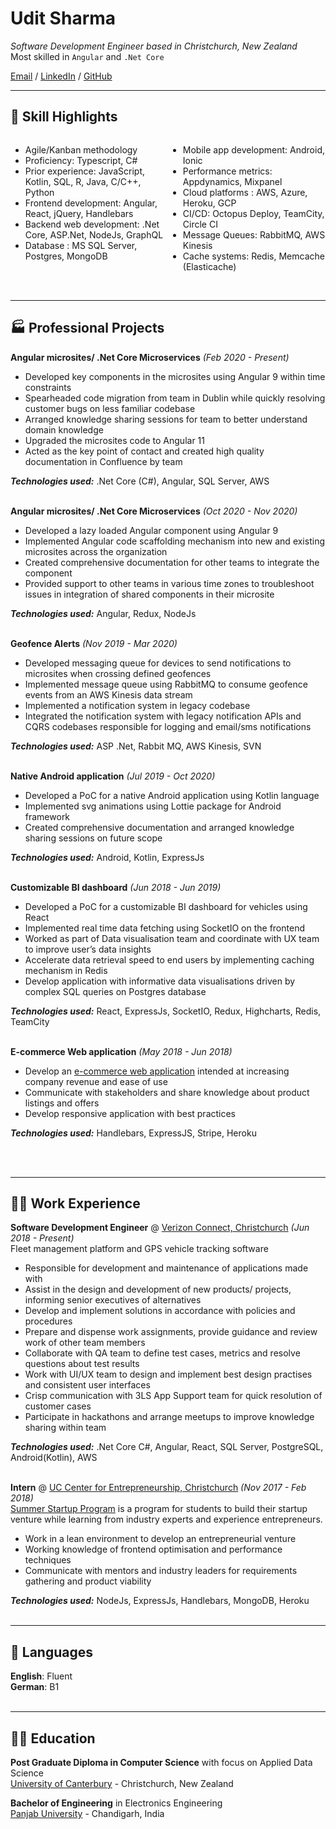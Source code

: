 # Udit Sharma

_Software Development Engineer based in Christchurch, New Zealand_ <br>
Most skilled in `Angular` and `.Net Core`<br>

[Email](mailto:ush13@uclive.ac.nz) / [LinkedIn](https://www.linkedin.com/in/udit-sharma-nz/) / [GitHub](https://github.com/uditsharmanz/)

***
## 📌 Skill Highlights

<div>
  <div style="float: left;width: 50%;">
    <ul>
      <li>Agile/Kanban methodology</li>
      <li>Proficiency: Typescript, C#</li>
      <li>Prior experience: JavaScript, Kotlin, SQL, R, Java, C/C++, Python</li>
      <li>Frontend development: Angular, React, jQuery, Handlebars</li>
      <li>Backend web development: .Net Core, ASP.Net, NodeJs, GraphQL</li>
      <li>Database : MS SQL Server, Postgres, MongoDB</li>
    </ul>
  </div>
  <div style="float: left;width: 50%;">
    <ul>
      <li>Mobile app development: Android, Ionic</li>
      <li>Performance metrics: Appdynamics, Mixpanel</li>
      <li>Cloud platforms : AWS, Azure, Heroku, GCP</li>
      <li>CI/CD: Octopus Deploy, TeamCity, Circle CI</li>
      <li>Message Queues: RabbitMQ, AWS Kinesis</li>
      <li>Cache systems: Redis, Memcache (Elasticache)</li>
    </ul>
  </div>
</div>
&nbsp;


***
## 🏭 Professional Projects

**Angular microsites/ .Net Core Microservices** _(Feb 2020 - Present)_ <br>
  - Developed key components in the microsites using Angular 9 within time constraints
  - Spearheaded code migration from team in Dublin while quickly resolving customer bugs on less familiar codebase
  - Arranged knowledge sharing sessions for team to better understand domain knowledge
  - Upgraded the microsites code to Angular 11
  - Acted as the key point of contact and created high quality documentation in Confluence by team

**_Technologies used:_** .Net Core (C#), Angular, SQL Server, AWS
<br><br>

**Angular microsites/ .Net Core Microservices** _(Oct 2020 - Nov 2020)_ <br>
  - Developed a lazy loaded Angular component using Angular 9
  - Implemented Angular code scaffolding mechanism into new and existing microsites across the organization
  - Created comprehensive documentation for other teams to integrate the component
  - Provided support to other teams in various time zones to troubleshoot issues in integration of shared components in their microsite


**_Technologies used:_** Angular, Redux, NodeJs
<br><br>

**Geofence Alerts** _(Nov 2019 - Mar 2020)_ <br>
  - Developed messaging queue for devices to send notifications to microsites when crossing defined geofences
  - Implemented message queue using RabbitMQ to consume geofence events from an AWS Kinesis data stream
  - Implemented a notification system in legacy codebase
  - Integrated the notification system with legacy notification APIs and CQRS codebases responsible for logging and email/sms notifications

**_Technologies used:_** ASP .Net, Rabbit MQ, AWS Kinesis, SVN
<br><br>

**Native Android application** _(Jul 2019 - Oct 2020)_ <br>
  - Developed a PoC for a native Android application using Kotlin language
  - Implemented svg animations using Lottie package for Android framework
  - Created comprehensive documentation and arranged knowledge sharing sessions on future scope

**_Technologies used:_** Android, Kotlin, ExpressJs
<br><br>

**Customizable BI dashboard** _(Jun 2018 - Jun 2019)_ <br>
  - Developed a PoC for a customizable BI dashboard for vehicles using React
  - Implemented real time data fetching using SocketIO on the frontend
  - Worked as part of Data visualisation team and coordinate with UX team to improve user’s data insights
  - Accelerate data retrieval speed to end users by implementing caching mechanism in Redis
  - Develop application with informative data visualisations driven by complex SQL queries on Postgres database

**_Technologies used:_** React, ExpressJs, SocketIO, Redux, Highcharts, Redis, TeamCity
<br><br>

**E-commerce Web application** _(May 2018 - Jun 2018)_ <br>
  - Develop an [e-commerce web application](https://www.korure.com/) intended at increasing company revenue and ease of use
  - Communicate with stakeholders and share knowledge about product listings and offers
  - Develop responsive application with best practices 

**_Technologies used:_** Handlebars, ExpressJS, Stripe, Heroku

<br><br>

***
## 👨‍💻 Work Experience

**Software Development Engineer** @ [Verizon Connect, Christchurch](https://www.verizonconnect.com/nz/) _(Jun 2018 - Present)_ <br>
Fleet management platform and GPS vehicle tracking software
  - Responsible for development and maintenance of applications made with 
  - Assist in the design and development of new products/ projects, informing senior executives of alternatives
  - Develop and implement solutions in accordance with policies and procedures
  - Prepare and dispense work assignments, provide guidance and review work of other team members
  - Collaborate with QA team to define test cases, metrics and resolve questions about test results
  - Work with UI/UX team to design and implement best design practises and consistent user interfaces
  - Crisp communication with 3LS App Support team for quick resolution of customer cases
  - Participate in hackathons and arrange meetups to improve knowledge sharing within team

**_Technologies used:_** .Net Core C#, Angular, React, SQL Server, PostgreSQL, Android(Kotlin), AWS
<br><br>

**Intern** @ [UC Center for Entrepreneurship, Christchurch](https://www.canterbury.ac.nz/business/uce/) _(Nov 2017 - Feb 2018)_ <br>
[Summer Startup Program](https://www.canterbury.ac.nz/business/uce/summerstartup/) is a program for students to build their startup venture while learning from industry experts and experience entrepreneurs.
  - Work in a lean environment to develop an entrepreneurial venture
  - Working knowledge of frontend optimisation and performance techniques
  - Communicate with mentors and industry leaders for requirements gathering and product viability

**_Technologies used:_** NodeJs, ExpressJs, Handlebars, MongoDB, Heroku
<br><br>


***
## 💬 Languages

**English**: Fluent <br>
**German**: B1
<br><br>


***
## 👨‍🎓 Education

**Post Graduate Diploma in Computer Science** with focus on Applied Data Science<br>
[University of Canterbury](https://www.canterbury.ac.nz/) - Christchurch, New Zealand <br>

**Bachelor of Engineering** in Electronics Engineering<br>
[Panjab University](https://www.puchd.ac.in/) - Chandigarh, India